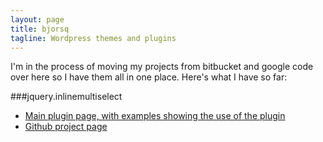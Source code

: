 ```yaml
---
layout: page
title: bjorsq
tagline: Wordpress themes and plugins
---
```


I'm in the process of moving my projects from bitbucket and google code over here so I have them all in one place. Here's what I have so far:

###jquery.inlinemultiselect

* [Main plugin page, with examples showing the use of the plugin](inlinemultiselect/)
* [Github project page](https://github.com/bjorsq/inlinemultiselect)
